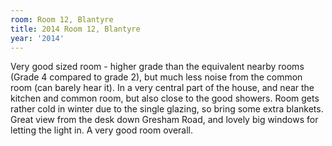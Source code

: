 ```yaml
---
room: Room 12, Blantyre
title: 2014 Room 12, Blantyre
year: '2014'
---
```


Very good sized room - higher grade than the equivalent nearby rooms (Grade 4 compared to grade 2), but much less noise from the common room (can barely hear it). In a very central part of the house, and near the kitchen and common room, but also close to the good showers. Room gets rather cold in winter due to the single glazing, so bring some extra blankets. Great view from the desk down Gresham Road, and lovely big windows for letting the light in. A very good room overall.